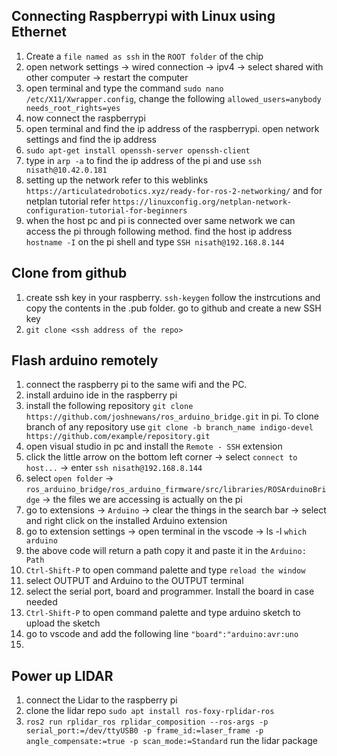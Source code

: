 Connecting Raspberrypi with Linux using Ethernet
-----------------------------------------------
1. Create a `file named as ssh` in the `ROOT folder` of the chip
2. open network settings -> wired connection -> ipv4 -> select shared with other computer -> restart the computer
3. open terminal and type the command `sudo nano /etc/X11/Xwrapper.config`, change the following
   `allowed_users=anybody
   needs_root_rights=yes`
4. now connect the raspberrypi
5. open terminal and find the ip address of the raspberrypi. open network settings and find the ip address
6. `sudo apt-get install openssh-server openssh-client`
7. type in `arp -a` to find the ip address of the pi and use `ssh nisath@10.42.0.181`
8. setting up the network refer to this weblinks `https://articulatedrobotics.xyz/ready-for-ros-2-networking/` and for netplan tutorial refer `https://linuxconfig.org/netplan-network-configuration-tutorial-for-beginners`
9. when the host pc and pi is connected over same network we can access the pi through following method. find the host ip address `hostname -I` on the pi shell and type `SSH nisath@192.168.8.144`

Clone from github
---------------
1. create ssh key in your raspberry. `ssh-keygen` follow the instrcutions and copy the contents in the .pub folder. go to github and create a new SSH key
2. `git clone <ssh address of the repo>`

Flash arduino remotely
----------------------
1. connect the raspberry pi to the same wifi and the PC.
2. install arduino ide in the raspberry pi
3. install the following repository `git clone https://github.com/joshnewans/ros_arduino_bridge.git` in pi. To clone branch of any repository use `git clone -b branch_name indigo-devel https://github.com/example/repository.git`
4. open visual studio in pc and install the `Remote - SSH` extension
5. click the little arrow on the bottom left corner -> select `connect to host...` -> enter `ssh nisath@192.168.8.144`
6. select `open folder` -> `ros_arduino_bridge/ros_arduino_firmware/src/libraries/ROSArduinoBridge` -> the files we are accessing is actually on the pi
7. go to extensions -> `Arduino` -> clear the things in the search bar -> select and right click on the installed Arduino extension
8. go to extension settings -> open terminal in the vscode -> ls -l `which arduino`
9. the above code will return a path copy it and paste it in the `Arduino: Path`
10. `Ctrl-Shift-P` to open command palette and type `reload the window`
11. select OUTPUT and Arduino to the OUTPUT terminal
12. select the serial port, board and programmer. Install the board in case needed
13. `Ctrl-Shift-P` to open command palette and type arduino sketch to upload the sketch
14. go to vscode and add the following line `"board":"arduino:avr:uno`
15. 

Power up LIDAR
-------------
1. connect the Lidar to the raspberry pi
2. clone the lidar repo `sudo apt install ros-foxy-rplidar-ros`
3. `ros2 run rplidar_ros rplidar_composition --ros-args -p serial_port:=/dev/ttyUSB0 -p frame_id:=laser_frame -p angle_compensate:=true -p scan_mode:=Standard` run the lidar package
